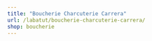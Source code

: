```yaml
---
title: "Boucherie Charcuterie Carrera"
url: /labatut/boucherie-charcuterie-carrera/
shop: boucherie
---
```

